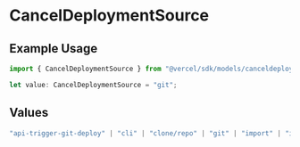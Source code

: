 # CancelDeploymentSource

## Example Usage

```typescript
import { CancelDeploymentSource } from "@vercel/sdk/models/canceldeploymentop.js";

let value: CancelDeploymentSource = "git";
```

## Values

```typescript
"api-trigger-git-deploy" | "cli" | "clone/repo" | "git" | "import" | "import/repo" | "redeploy" | "v0-web"
```